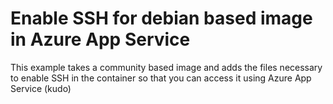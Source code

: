 # Enable SSH for debian based image in Azure App Service

This example takes a community based image and adds the files necessary to enable SSH in the container so that you can access it using Azure App Service (kudo)